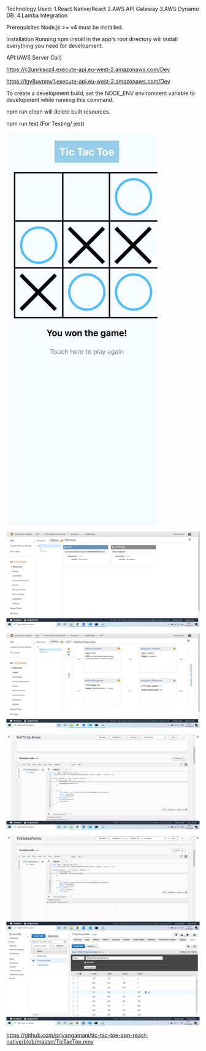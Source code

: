 Technology Used:
1.React Native/React
2.AWS API Gateway
3.AWS Dynamo DB.
4.Lamba Integration


Prerequisites
Node.js >= v4 must be installed.

Installation
Running npm install in the app's root directory will install everything you need for development.

API:(AWS Server Call)

https://c2unrksoz4.execute-api.eu-west-2.amazonaws.com/Dev


https://lgy8uvpmv1.execute-api.eu-west-2.amazonaws.com/Dev


To create a development build, set the NODE_ENV environment variable to development while running this command.

npm run clean will delete built resources.

npm run test (For Testing/ jest)

[![Watch the video](https://github.com/priyangamani/tic-tac-toe-app-react-native/blob/master/Screenshot%202020-06-12%20at%209.35.55%20PM.png)](https://drive.google.com/file/d/1i12YVA4TpKhD-0pSapdVwCXOfejn3sd7/view)

![alt text](https://github.com/priyangamani/tic-tac-toe-app-react-native/blob/master/api-gateway-1.png)


![alt text](https://github.com/priyangamani/tic-tac-toe-app-react-native/blob/master/api-gateway-2.png)

![alt text](https://github.com/priyangamani/tic-tac-toe-app-react-native/blob/master/lambda-function-areas.png)

![alt text](https://github.com/priyangamani/tic-tac-toe-app-react-native/blob/master/lambda-function-points.png)
![alt text](https://github.com/priyangamani/tic-tac-toe-app-react-native/blob/master/dunamo-db-areas.png)


https://github.com/priyangamani/tic-tac-toe-app-react-native/blob/master/TicTacToe.mov
